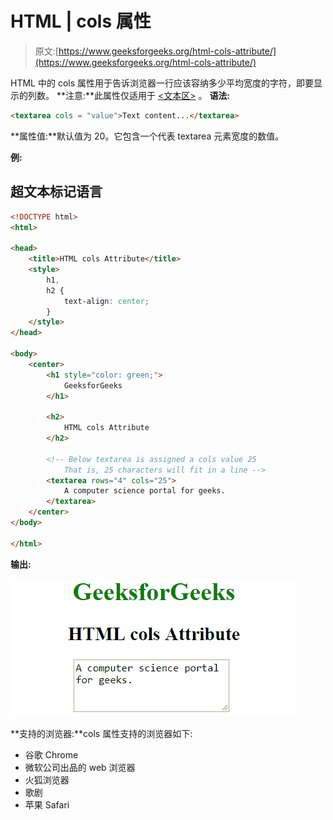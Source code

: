 # HTML | cols 属性

> 原文:[https://www.geeksforgeeks.org/html-cols-attribute/](https://www.geeksforgeeks.org/html-cols-attribute/)

HTML 中的 cols 属性用于告诉浏览器一行应该容纳多少平均宽度的字符，即要显示的列数。
**注意:**此属性仅适用于 [<文本区>](https://www.geeksforgeeks.org/html-textarea-cols-attribute/?ref=rp) 。
**语法:**

```html
<textarea cols = "value">Text content...</textarea>
```

**属性值:**默认值为 20。它包含一个代表 textarea 元素宽度的数值。

**例:**

## 超文本标记语言

```html
<!DOCTYPE html>
<html>

<head>
    <title>HTML cols Attribute</title>
    <style>
        h1,
        h2 {
            text-align: center;
        }
    </style>
</head>

<body>
    <center>
        <h1 style="color: green;">
            GeeksforGeeks
        </h1>

        <h2>
            HTML cols Attribute
        </h2>

        <!-- Below textarea is assigned a cols value 25
            That is, 25 characters will fit in a line -->
        <textarea rows="4" cols="25">
            A computer science portal for geeks.
        </textarea>
    </center>
</body>

</html>   
```

**输出:**

![cols](img/c6aaa04b8af346d971ec2497724335bd.png)

**支持的浏览器:**cols 属性支持的浏览器如下:

*   谷歌 Chrome
*   微软公司出品的 web 浏览器
*   火狐浏览器
*   歌剧
*   苹果 Safari